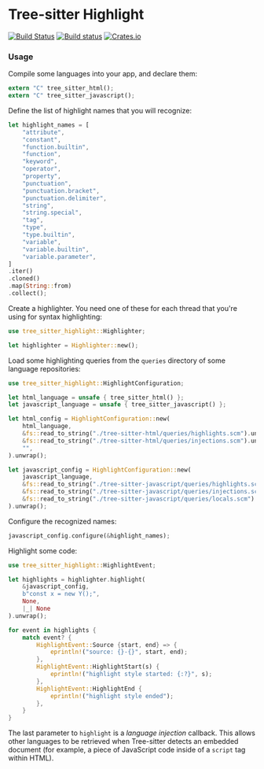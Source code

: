 Tree-sitter Highlight
=========================

[![Build Status](https://travis-ci.org/tree-sitter/tree-sitter.svg?branch=master)](https://travis-ci.org/tree-sitter/tree-sitter)
[![Build status](https://ci.appveyor.com/api/projects/status/vtmbd6i92e97l55w/branch/master?svg=true)](https://ci.appveyor.com/project/maxbrunsfeld/tree-sitter/branch/master)
[![Crates.io](https://img.shields.io/crates/v/tree-sitter-highlight.svg)](https://crates.io/crates/tree-sitter-highlight)

### Usage

Compile some languages into your app, and declare them:

```rust
extern "C" tree_sitter_html();
extern "C" tree_sitter_javascript();
```

Define the list of highlight names that you will recognize:

```rust
let highlight_names = [
    "attribute",
    "constant",
    "function.builtin",
    "function",
    "keyword",
    "operator",
    "property",
    "punctuation",
    "punctuation.bracket",
    "punctuation.delimiter",
    "string",
    "string.special",
    "tag",
    "type",
    "type.builtin",
    "variable",
    "variable.builtin",
    "variable.parameter",
]
.iter()
.cloned()
.map(String::from)
.collect();
```

Create a highlighter. You need one of these for each thread that you're using for syntax highlighting:

```rust
use tree_sitter_highlight::Highlighter;

let highlighter = Highlighter::new();
```

Load some highlighting queries from the `queries` directory of some language repositories:

```rust
use tree_sitter_highlight::HighlightConfiguration;

let html_language = unsafe { tree_sitter_html() };
let javascript_language = unsafe { tree_sitter_javascript() };

let html_config = HighlightConfiguration::new(
    html_language,
    &fs::read_to_string("./tree-sitter-html/queries/highlights.scm").unwrap(),
    &fs::read_to_string("./tree-sitter-html/queries/injections.scm").unwrap(),
    "",
).unwrap();

let javascript_config = HighlightConfiguration::new(
    javascript_language,
    &fs::read_to_string("./tree-sitter-javascript/queries/highlights.scm").unwrap(),
    &fs::read_to_string("./tree-sitter-javascript/queries/injections.scm").unwrap(),
    &fs::read_to_string("./tree-sitter-javascript/queries/locals.scm").unwrap(),
).unwrap();
```

Configure the recognized names:

```rust
javascript_config.configure(&highlight_names);
```

Highlight some code:

```rust
use tree_sitter_highlight::HighlightEvent;

let highlights = highlighter.highlight(
    &javascript_config,
    b"const x = new Y();",
    None,
    |_| None
).unwrap();

for event in highlights {
    match event? {
        HighlightEvent::Source {start, end} => {
            eprintln!("source: {}-{}", start, end);
        },
        HighlightEvent::HighlightStart(s) {
            eprintln!("highlight style started: {:?}", s);
        },
        HighlightEvent::HighlightEnd {
            eprintln!("highlight style ended");
        },
    }
}
```

The last parameter to `highlight` is a *language injection* callback. This allows other languages to be retrieved when Tree-sitter detects an embedded document (for example, a piece of JavaScript code inside of a `script` tag within HTML).
